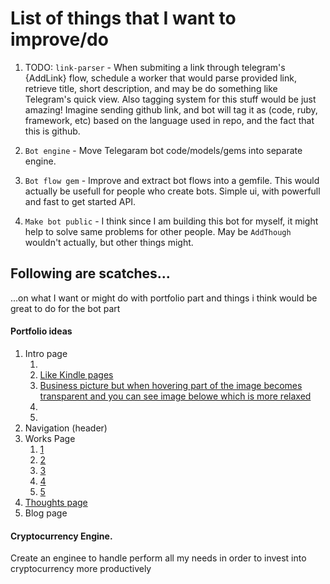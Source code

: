 # List of things that I want to improve/do

1. TODO: `link-parser` - When submiting a link through telegram's {AddLink} flow, schedule a worker that would
                   parse provided link, retrieve title, short description, and may be do something like Telegram's quick view.
                   Also tagging system for this stuff would be just amazing! Imagine sending github link, and bot will tag it as (code, ruby, framework, etc) based on the language used in repo, and the fact that this is github.

2. `Bot engine` - Move Telegaram bot code/models/gems into separate engine.
3. `Bot flow gem` - Improve and extract bot flows into a gemfile. This would actually be usefull for people who create bots.
                    Simple ui, with powerfull and fast to get started API.

4. `Make bot public` - I think since I am building this bot for myself, it might help to solve same problems for other people.
                       May be `AddThough` wouldn't actually, but other things might.

## Following are scatches...
...on what I want or might do with portfolio part and things i think would be great to do for the bot part

#### Portfolio ideas

1. Intro page
   1. [](https://www.pinterest.com/pin/3799980923035320/)
   2. [Like Kindle pages]()
   3. [Business picture but when hovering part of the image becomes transparent and you can see image belowe which is more relaxed]()
   4. [](https://www.behance.net/gallery/89314007/Design-for-website-antique-parian-wares?tracking_source=search_projects_recommended%7Cweb%20portfolio)
   5. [](https://www.behance.net/gallery/106981345/Personal-Website-UI-Portfolio?tracking_source=search_projects_recommended%7Cweb%20portfolio)
3. Navigation (header)
4. Works Page
   1. [1](https://www.behance.net/gallery/79156487/Poster-collection-animation?tracking_source=search_projects_recommended%7Conline%20movie%20theatre%20design)
   2. [2](https://www.pinterest.com/pin/12033123993647410/)
   3. [3](https://www.pinterest.com/pin/3307399715582003/)
   4. [4]()
   5. [5]()
5. [Thoughts page](https://www.bigorangedrink.com/thoughts)
6. Blog page


#### Cryptocurrency Engine.

Create an enginee to handle perform all my needs in order to invest into cryptocurrency more productively
